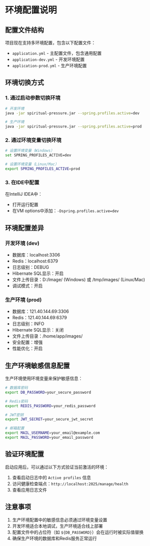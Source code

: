 # 环境配置说明

## 配置文件结构

项目现在支持多环境配置，包含以下配置文件：

- `application.yml` - 主配置文件，包含通用配置
- `application-dev.yml` - 开发环境配置
- `application-prod.yml` - 生产环境配置

## 环境切换方式

### 1. 通过启动参数切换环境

```bash
# 开发环境
java -jar spiritual-pressure.jar --spring.profiles.active=dev

# 生产环境  
java -jar spiritual-pressure.jar --spring.profiles.active=prod
```

### 2. 通过环境变量切换环境

```bash
# 设置环境变量（Windows）
set SPRING_PROFILES_ACTIVE=dev

# 设置环境变量（Linux/Mac）
export SPRING_PROFILES_ACTIVE=prod
```

### 3. 在IDE中配置

在IntelliJ IDEA中：
- 打开运行配置
- 在VM options中添加：`-Dspring.profiles.active=dev`

## 环境配置差异

### 开发环境 (dev)
- 数据库：localhost:3306
- Redis：localhost:6379
- 日志级别：DEBUG
- Hibernate SQL显示：开启
- 文件上传目录：D:/Image/ (Windows) 或 /tmp/images/ (Linux/Mac)
- 调试模式：开启

### 生产环境 (prod)
- 数据库：121.40.144.69:3306
- Redis：121.40.144.69:6379
- 日志级别：INFO
- Hibernate SQL显示：关闭
- 文件上传目录：/home/app/images/
- 安全配置：增强
- 性能优化：开启

## 生产环境敏感信息配置

生产环境使用环境变量来保护敏感信息：

```bash
# 数据库密码
export DB_PASSWORD=your_secure_password

# Redis密码
export REDIS_PASSWORD=your_redis_password

# JWT密钥
export JWT_SECRET=your_secure_jwt_secret

# 邮箱配置
export MAIL_USERNAME=your_email@example.com
export MAIL_PASSWORD=your_email_password
```

## 验证环境配置

启动应用后，可以通过以下方式验证当前激活的环境：

1. 查看启动日志中的 `Active profiles` 信息
2. 访问健康检查端点：`http://localhost:2025/manage/health`
3. 查看应用日志文件

## 注意事项

1. 生产环境配置中的敏感信息必须通过环境变量设置
2. 开发环境适合本地调试，生产环境适合线上部署
3. 配置文件中的占位符（如 `${DB_PASSWORD}`）会在运行时被实际值替换
4. 确保生产环境的数据库和Redis服务正常运行